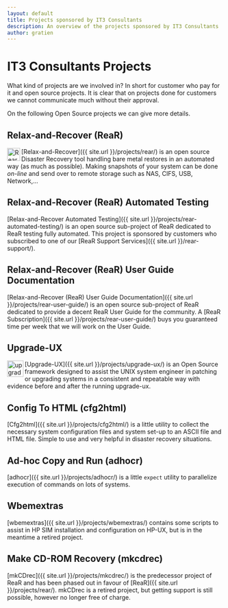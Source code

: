 ```yaml
---
layout: default
title: Projects sponsored by IT3 Consultants
description: An overview of the projects sponsored by IT3 Consultants
author: gratien
---
```


# IT3 Consultants Projects

What kind of projects are we involved in? In short for customer who pay for it and open source projects. It is clear that on projects done for customers we cannot communicate much without their approval.

On the following Open Source projects we can give more details.

## Relax-and-Recover (ReaR)

<img src="{{ site.url }}/images/logo/rear_logo_100.png" width="30" height="30" align="left" alt="Rear logo">

[Relax-and-Recover]({{ site.url }}/projects/rear/) is an open source Disaster Recovery tool handling bare metal restores in an automated way (as much as possible). Making snapshots of your system can be done *on-line* and send over to remote storage such as NAS, CIFS, USB, Network,...

## Relax-and-Recover (ReaR) Automated Testing

[Relax-and-Recover Automated Testing]({{ site.url }}/projects/rear-automated-testing/) is an open source sub-project of ReaR dedicated to ReaR testing fully automated. This project is sponsored by customers who subscribed to one of our [ReaR Support Services]({{ site.url }}/rear-support/).

## Relax-and-Recover (ReaR) User Guide Documentation

[Relax-and-Recover (ReaR) User Guide Documentation]({{ site.url }}/projects/rear-user-guide/) is an open source sub-project of ReaR dedicated to provide a decent ReaR User Guide for the community. A [ReaR Subscription]({{ site.url }}/projects/rear-user-guide/) buys you guaranteed time per week that we will work on the User Guide.

## Upgrade-UX

<img src="{{ site.url }}/images/upgrade-ux.png" width="38" height="38" border="0" align="left" alt="upgrade-ux logo">

[Upgrade-UX]({{ site.url }}/projects/upgrade-ux/) is an Open Source framework designed to assist the UNIX system engineer in patching or upgrading systems in a consistent and repeatable way with evidence before and after the running upgrade-ux.


## Config To HTML (cfg2html)

[Cfg2html]({{ site.url }}/projects/cfg2html/) is a little utility to collect the necessary system configuration files and system set-up to an ASCII file and HTML file. Simple to use and very helpful in disaster recovery situations.


## Ad-hoc Copy and Run (adhocr)

[adhocr]({{ site.url }}/projects/adhocr/) is a little `expect` utility to parallelize execution of commands on lots of systems.

## Wbemextras

[wbemextras]({{ site.url }}/projects/wbemextras/) contains some scripts to assist in HP SIM installation and configuration on HP-UX, but is in the meantime a retired project.

## Make CD-ROM Recovery (mkcdrec)

[mkCDrec]({{ site.url }}/projects/mkcdrec/) is the predecessor project of ReaR and has been phased out in favour of [ReaR]({{ site.url }}/projects/rear/). mkCDrec is a retired project, but getting support is still possible, however no longer free of charge.

